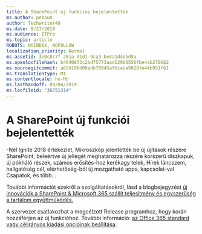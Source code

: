 ```yaml
---
title: A SharePoint új funkciói bejelentették
ms.author: pebaum
author: Techwriter40
ms.date: 9/27/2018
ms.audience: ITPro
ms.topic: article
ROBOTS: NOINDEX, NOFOLLOW
localization_priority: Normal
ms.assetid: 3e0c8c7f-261a-41d1-9ca3-be4a1d4ebd9a
ms.openlocfilehash: b4640873c2bd75773aad129b6556fbe4ab270162
ms.sourcegitcommit: a65d196d00adb70045af5caca9828fe44b951f61
ms.translationtype: MT
ms.contentlocale: hu-HU
ms.lasthandoff: 09/04/2019
ms.locfileid: "36751314"
---
```

# <a name="sharepoint-new-features-announced"></a>A SharePoint új funkciói bejelentették

-Nél Ignite 2018 értekezlet, Mikroszkóp jelentették be új újítások részére SharePoint, beleértve új jellegét meghatározza részére korszerű díszkapuk, új pókháló részek, számos erősítés-hoz kerékagy telek, Hírek láncszem, hallgatóság cél, elérhetőség-ból új mozgatható apps, kapcsolat-val Csapatok, és több...
  
További információt ezekről a szolgáltatásokról, lásd a blogbejegyzést [új innovációk a SharePoint &amp; Microsoft 365 szállít teljesítmény és egyszerűség a tartalom együttműködés.](https://go.microsoft.com/fwlink/?linkid=2026502)
  
A szervezet csatlakozhat a megcélzott Release programhoz, hogy korán hozzáférjen az új funkcióhoz. További információ: [az Office 365 standard vagy célirányos kiadási opcióinak beállítása](https://docs.microsoft.com/office365/admin/manage/release-options-in-office-365).
